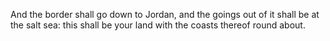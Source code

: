 And the border shall go down to Jordan, and the goings out of it shall be at the salt sea: this shall be your land with the coasts thereof round about.
